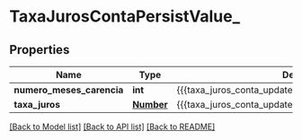 # TaxaJurosContaPersistValue_

## Properties
Name | Type | Description | Notes
------------ | ------------- | ------------- | -------------
**numero_meses_carencia** | **int** | {{{taxa_juros_conta_update_numero_meses_carencia_value}}} | 
**taxa_juros** | [**Number**](Number.md) | {{{taxa_juros_conta_update_taxa_juros_value}}} | 

[[Back to Model list]](../README.md#documentation-for-models) [[Back to API list]](../README.md#documentation-for-api-endpoints) [[Back to README]](../README.md)


